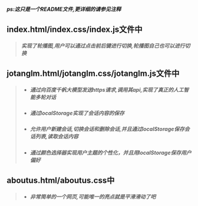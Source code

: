 ##### ps:这只是一个README文件,更详细的请参见注释
## index.html/index.css/index.js文件中
>##### 实现了轮播图,用户可以通过点击前后键进行切换,轮播图自己也可以进行切换
## jotanglm.html/jotanglm.css/jotanglm.js文件中
>* ##### 通过向百度千帆大模型发送https请求,调用其api,实现了真正的人工智能多轮对话
>* ##### 通过localStorage实现了会话内容的保存
>* ##### 允许用户新建会话,切换会话和删除会话,并且通过localStorage保存会话列表,读取会话内容
>* ##### 通过颜色选择器实现用户主题的个性化，并且用localStorage保存用户偏好
## aboutus.html/aboutus.css中
>* ##### 非常简单的一个网页,可能唯一的亮点就是平滑滑动了吧